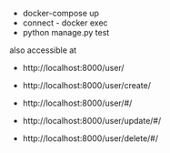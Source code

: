  - docker-compose up 
 - connect - docker exec
 - python manage.py test

also accessible at 

 - http://localhost:8000/user/
   
 - http://localhost:8000/user/create/
   
 - http://localhost:8000/user/#/
   
-  http://localhost:8000/user/update/#/
   
-  http://localhost:8000/user/delete/#/
